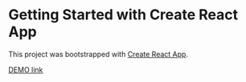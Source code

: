 # Getting Started with Create React App

This project was bootstrapped with [Create React App](https://github.com/facebook/create-react-app).

[DEMO link](https://yelnikov-andrii.github.io/nature/)
